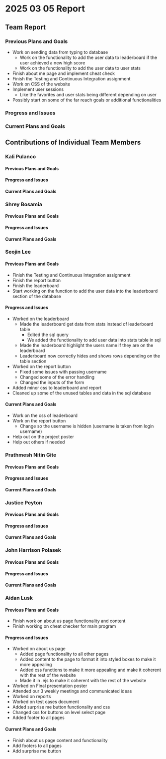# 2025 03 05 Report
## Team Report
### Previous Plans and Goals
- Work on sending data from typing to database  
  - Work on the functionality to add the user data to leaderboard if the user achieved a new high score  
  - Work on the functionality to add the user data to user stats  
- Finish about me page and implement cheat check  
- Finish the Testing and Continuous Integration assignment  
- Work on CSS of the website  
- Implement user sessions  
  - Like the favorites and user stats being different depending on user  
- Possibly start on some of the far reach goals or additional functionalities
### Progress and Issues
### Current Plans and Goals

## Contributions of Individual Team Members
### Kali Pulanco
#### Previous Plans and Goals
#### Progress and Issues
#### Current Plans and Goals

### Shrey Bosamia
#### Previous Plans and Goals
#### Progress and Issues
#### Current Plans and Goals

### Seojin Lee
#### Previous Plans and Goals
- Finish the Testing and Continuous Integration assignment
- Finish the report button
- Finish the leaderboard
- Start working on the function to add the user data into the leaderboard section of the database

#### Progress and Issues
- Worked on the leaderboard
  - Made the leaderboard get data from stats instead of leaderboard table
    - Edited the sql query
    - We added the functionality to add user data into stats table in sql
  - Made the leaderboard highlight the users name if they are on the leaderboard
  - Leaderboard now correctly hides and shows rows depending on the table section
- Worked on the report button
  - Fixed some issues with passing username
  - Changed some of the error handling 
  - Changed the inputs of the form
- Added minor css to leaderboard and report
- Cleaned up some of the unused tables and data in the sql database

#### Current Plans and Goals
- Work on the css of leaderboard
- Work on the report button
  - Change so the username is hidden (username is taken from login username)
- Help out on the project poster
- Help out others if needed

### Prathmesh Nitin Gite
#### Previous Plans and Goals
#### Progress and Issues
#### Current Plans and Goals

### Justice Peyton
#### Previous Plans and Goals
#### Progress and Issues
#### Current Plans and Goals

### John Harrison Polasek
#### Previous Plans and Goals
#### Progress and Issues
#### Current Plans and Goals

### Aidan Lusk
#### Previous Plans and Goals
- Finish work on about us page functionality and content  
- Finish working on cheat checker for main program
#### Progress and Issues
- Worked on about us page  
  - Added page functionality to all other pages  
  - Added content to the page to format it into styled boxes to make it more appealing  
  - Added css functions to make it more appealing and make it coherent with the rest of the website  
  - Made it in .ejs to make it coherent with the rest of the website  
- Worked on Final presentation poster  
- Attended our 3 weekly meetings and communicated ideas  
- Worked on reports  
- Worked on test cases document
- Added surprise me button functionality and css
- Changed css for buttons on level select page
- Added footer to all pages
#### Current Plans and Goals
- Finish about us page content and functionality  
- Add footers to all pages  
- Add surprise me button
